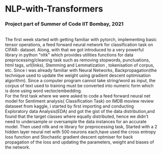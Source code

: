 # NLP-with-Transformers
### Project part of Summer of Code IIT Bombay, 2021
\
The first week started with getting familiar with pytorch, implementing basic tensor operations, a feed forward neural network for classification task on CIFAR- dataset. Along, with that we got introduced to a very powerful library in python "nltk" which provides utilities functions for data preprocessing/cleaning task such as removing stopwords, punctuations, html tags, url(links), Stemming and Lemmatization , tokenisation of corpus, etc. Since i was already familiar with Neural Networks, Backpropagation(the technique used to update the weight using gradient descent optimisation algorithm). Since a computer program cannot take string/word as input, the corpus of text used to training must be converted into numeric form which is done using word vector/embedding. 
\
For the first task where we were asked to code a feed forward neural net model for Sentiment analysis( Classification Task) on IMDB moview review dataseet from kaggle, i started by first importing and conducting Exploratory data Analysis(EDA) and got the gist of the data distribution,and found that the target classes where equally distributed, hence we didn't need to undersample or oversample the data instances for an accurate model. Then used nltk and re library for preprocessing task, Started with a 2 hidden layer neural net with 500 neurons each,have used the cross entropy loss function and Stochastic gradient descent optmiser for back propagation of the loss and updating the parameters, weight and biases of the network.
